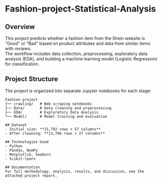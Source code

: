 # Fashion-project-Statistical-Analysis

## Overview
This project predicts whether a fashion item from the Shein website is "Good" or "Bad" based on product attributes and data from similar items with reviews.  
The workflow includes data collection, preprocessing, exploratory data analysis (EDA), and building a machine learning model (Logistic Regression) for classification.

## Project Structure
The project is organized into separate Jupyter notebooks for each stage:

```text
Fashion project
├── crawling/   # Web scraping notebooks
├── Data/       # Data cleaning and preprocessing
├── EDA/        # Exploratory Data Analysis
└── Model/      # Model training and evaluation

## Dataset
- Initial size: **15,792 rows × 57 columns**  
- After cleaning: **13,796 rows × 27 columns**

## Technologies Used
- Python
- Pandas, NumPy
- Matplotlib, Seaborn
- Scikit-learn

## Documentation
For full methodology, analysis, results, and discussion, see the attached project report.
